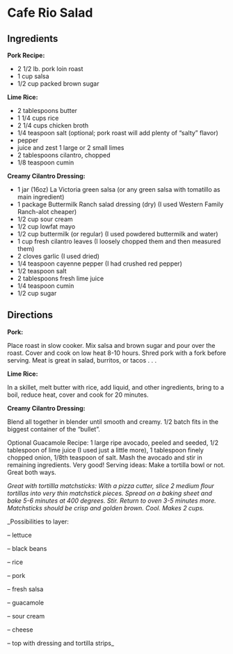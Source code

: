 # Cafe Rio Salad #

## Ingredients ##

__Pork Recipe:__

- 2 1/2 lb. pork loin roast
- 1 cup salsa
- 1/2 cup packed brown sugar

__Lime Rice:__

- 2 tablespoons butter
- 1 1/4 cups rice
- 2 1/4 cups chicken broth
- 1/4 teaspoon salt (optional; pork roast will add plenty of “salty” flavor)
- pepper
- juice and zest 1 large or 2 small limes
- 2 tablespoons cilantro, chopped
- 1/8 teaspoon cumin

__Creamy Cilantro Dressing:__

- 1 jar (16oz) La Victoria green salsa (or any green salsa with tomatillo as main ingredient)
- 1 package Buttermilk Ranch salad dressing (dry) (I used Western Family Ranch-alot cheaper)
- 1/2 cup sour cream
- 1/2 cup lowfat mayo
- 1/2 cup buttermilk (or regular) (I used powdered buttermilk and water)
- 1 cup fresh cilantro leaves (I loosely chopped them and then measured them)
- 2 cloves garlic (I used dried)
- 1/4 teaspoon cayenne pepper (I had crushed red pepper)
- 1/2 teaspoon salt
- 2 tablespoons fresh lime juice
- 1/4 teaspoon cumin
- 1/2 cup sugar

## Directions ##

__Pork:__

Place roast in slow cooker.  Mix salsa and brown sugar and pour over the roast.  Cover and cook on low heat 8-10 hours.  Shred pork with a fork before serving.  Meat is great in salad, burritos, or tacos . . .

__Lime Rice:__

In a skillet, melt butter with rice, add liquid, and other ingredients, bring to a boil, reduce heat, cover and cook for 20 minutes.

__Creamy Cilantro Dressing:__

Blend all together in blender until smooth and creamy. 1/2 batch fits in the biggest container of the “bullet”.

Optional Guacamole Recipe: 1 large ripe avocado, peeled and seeded, 1/2 tablespoon of lime juice (I used just a little more), 1 tablespoon finely chopped onion, 1/8th teaspoon of salt.  Mash the avocado and stir in remaining ingredients.  Very good! Serving ideas: Make a tortilla bowl or not.  Great both ways.

_Great with tortillla matchsticks: With a pizza cutter, slice 2 medium flour tortillas into very thin matchstick pieces.  Spread on a baking sheet and bake 5-6 minutes at 400 degrees.  Stir.  Return to oven 3-5 minutes more. Matchsticks should be crisp and golden brown.  Cool.  Makes 2 cups._

_Possibilities to layer:

– lettuce

– black beans

– rice

– pork

– fresh salsa

– guacamole

– sour cream

– cheese

– top with dressing and tortilla strips_
